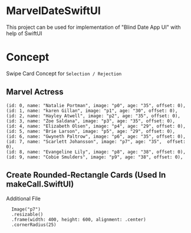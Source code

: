 # MarvelDateSwiftUI
This project can be used for implementation of "Blind Date App UI" with help of SwiftUI

# Concept 
Swipe Card Concept for `Selection / Rejection`

## Marvel Actress
```
(id: 0, name: "Natalie Portman", image: "p0", age: "35", offset: 0),
(id: 1, name: "karen Gillan", image: "p1", age: "30", offset: 0),
(id: 2, name: "Hayley Atwell", image: "p2", age: "35", offset: 0),
(id: 3, name: "Zoe Saldana", image: "p3", age: "35", offset: 0),
(id: 4, name: "Elizabeth Olsen", image: "p4", age: "29", offset: 0),
(id: 5, name: "Brie Larson", image: "p5", age: "29", offset: 0),
(id: 6, name: "Gwyneth Paltrow", image: "p6", age: "35", offset: 0),
(id: 7, name: "Scarlett Johansson", image: "p7", age: "35",  offset: 0),
(id: 8, name: "Evangeline Lily", image: "p8", age: "38", offset: 0),
(id: 9, name: "Cobie Smulders", image: "p9", age: "38", offset: 0),
```

## Create Rounded-Rectangle Cards (Used In makeCall.SwiftUI)
Additional File
```
  Image("p7")
  .resizable()
  .frame(width: 400, height: 600, alignment: .center)
  .cornerRadius(25)
  ```
  
  
